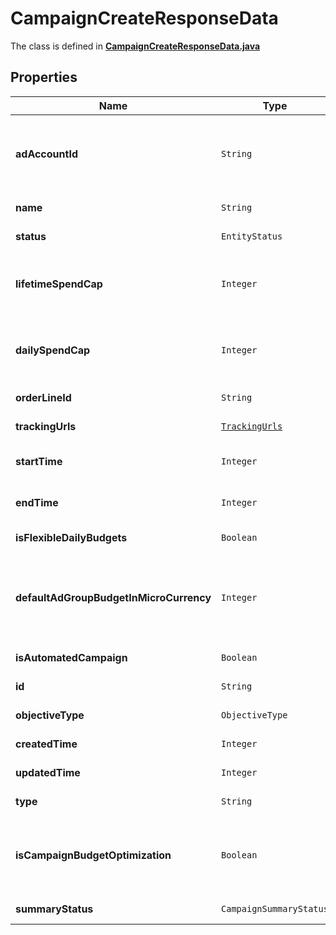 

# CampaignCreateResponseData

The class is defined in **[CampaignCreateResponseData.java](../../src/main/java/org/openapitools/model/CampaignCreateResponseData.java)**

## Properties

Name | Type | Description | Notes
------------ | ------------- | ------------- | -------------
**adAccountId** | `String` | Campaign&#39;s Advertiser ID. If you want to create a campaign in a Business Account shared account you need to specify the Business Access advertiser ID in both the query path param as well as the request body schema. |  [optional property]
**name** | `String` | Campaign name. |  [optional property]
**status** | `EntityStatus` |  |  [optional property]
**lifetimeSpendCap** | `Integer` | Campaign total spending cap. Required for Campaign Budget Optimization (CBO) campaigns. This and \&quot;daily_spend_cap\&quot; cannot be set at the same time. |  [optional property]
**dailySpendCap** | `Integer` | Campaign daily spending cap. Required for Campaign Budget Optimization (CBO) campaigns. This and \&quot;lifetime_spend_cap\&quot; cannot be set at the same time. |  [optional property]
**orderLineId** | `String` | Order line ID that appears on the invoice. |  [optional property]
**trackingUrls** | [`TrackingUrls`](TrackingUrls.md) |  |  [optional property]
**startTime** | `Integer` | Campaign start time. Unix timestamp in seconds. Only used for Campaign Budget Optimization (CBO) campaigns. |  [optional property]
**endTime** | `Integer` | Campaign end time. Unix timestamp in seconds. Only used for Campaign Budget Optimization (CBO) campaigns. |  [optional property]
**isFlexibleDailyBudgets** | `Boolean` | Determine if a campaign has flexible daily budgets setup. |  [optional property]
**defaultAdGroupBudgetInMicroCurrency** | `Integer` | When transitioning from campaign budget optimization to non-campaign budget optimization, the default_ad_group_budget_in_micro_currency will propagate to each child ad groups daily budget. Unit is micro currency of the associated advertiser account. |  [optional property]
**isAutomatedCampaign** | `Boolean` | Specifies whether the campaign was created in the automated campaign flow |  [optional property]
**id** | `String` | Campaign ID. |  [optional property]
**objectiveType** | `ObjectiveType` |  |  [optional property]
**createdTime** | `Integer` | Campaign creation time. Unix timestamp in seconds. |  [optional property]
**updatedTime** | `Integer` | UTC timestamp. Last update time. |  [optional property]
**type** | `String` | Always \&quot;campaign\&quot;. |  [optional property]
**isCampaignBudgetOptimization** | `Boolean` | Determines if a campaign automatically generate ad-group level budgets given a campaign budget to maximize campaign outcome. When transitioning from non-cbo to cbo, all previous child ad group budget will be cleared. |  [optional property]
**summaryStatus** | `CampaignSummaryStatus` |  |  [optional property]





















